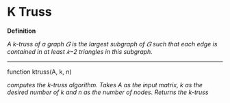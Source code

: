 # K Truss 

**Definition** 

*A k-truss of a graph 𝐺 is the largest subgraph of 𝐺 such that each edge is contained in at least 𝑘−2 triangles in this subgraph.*

***


function ktruss(A, k, n)

*computes the k-truss algorithm. Takes A as the input matrix, k as the desired number of k and n as the number of nodes. Returns the k-truss*